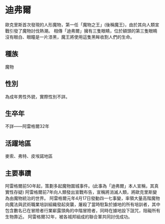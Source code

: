 # 迪弗爾
歐克里斯首次發現的人形魔物，第一任「魔物之王」(後稱魔王)，由於其向人類宣戰引發了魔物討伐熱潮。
相傳「迪弗爾」擁有三隻眼睛，位於額頭的第三隻眼睛沒有眼白、眼瞳是一片漆黑，魔王將使用這隻黑眸收割人們的生命。

## 種族
魔物

## 性別
為成年男性外貌，實際性別不詳。

## 生卒年
不詳——阿雷格爾32年

## 活躍地區
麥索、弗特、皮埃諾地區

## 主要事蹟
阿雷格爾前50年起，策劃多起魔物圍城事件。(此事為「迪弗爾」本人宣稱，其真實性存疑)
阿雷格爾前7年向人類發出宣戰布告，宣稱將消滅人類，將歐克里斯變為由魔物統治的世界。
阿雷格爾元年4月17日發動四一七事變，率領大量高階魔物向魔法與武術職業培訓組織發起突襲，屠殺了當時駐紮於據地的所有培訓者，其中包含數名已在冒險者行業嶄露頭角的中階冒險者，同時在據地設下詛咒，阻礙所有生物靠近。
阿雷格爾32年，被各城邦組成的聯合軍共同討伐成功。